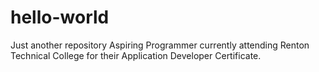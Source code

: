 # hello-world
Just another repository
Aspiring Programmer currently attending Renton Technical College for their Application Developer Certificate.
